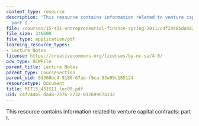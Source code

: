 ```yaml
---
content_type: resource
description: 'This resource contains information related to venture capital contracts:
  part I.'
file: /courses/15-431-entrepreneurial-finance-spring-2011/c4f24465da4825762232032699d7a132_MIT15_431S11_lec08.pdf
file_size: 346608
file_type: application/pdf
learning_resource_types:
- Lecture Notes
license: https://creativecommons.org/licenses/by-nc-sa/4.0/
ocw_type: OCWFile
parent_title: Lecture Notes
parent_type: CourseSection
parent_uid: 0d360ec4-9180-67ae-f9ca-93a99c185124
resourcetype: Document
title: MIT15_431S11_lec08.pdf
uid: c4f24465-da48-2576-2232-032699d7a132
---
```

This resource contains information related to venture capital contracts: part I.